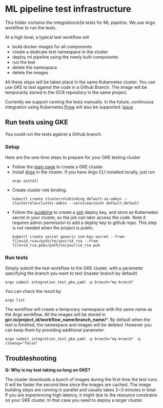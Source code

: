 # ML pipeline test infrastructure

This folder contains the integration/e2e tests for ML pipeline. We use Argo workflow to run the tests.

At a high level, a typical test workflow will

- build docker images for all components
- create a dedicate test namespace in the cluster 
- deploy ml pipeline using the newly built components
- run the test
- delete the namespace
- delete the images

All these steps will be taken place in the same Kubernetes cluster. 
You can use GKE to test against the code in a Github Branch. The image will be temporarily stored in the GCR repository in the same project.

Currently we support running the tests manually. In the future, continuous integration using Kubernetes [Prow](https://github.com/kubernetes/test-infra/tree/master/prow) will also be supported. [Issue](https://github.com/googleprivate/ml/issues/302)

## Run tests using GKE

You could run the tests against a Github branch.

### Setup

Here are the one-time steps to prepare for your GKE testing cluster
- Follow the [main page](https://github.com/googleprivate/ml#setup-gke) to create a GKE cluster. 
- Install [Argo](https://github.com/argoproj/argo/blob/master/demo.md#argo-v20-getting-started) in the cluster. If you have Argo CLI installed locally, just run 
  ```
  argo install
  ```
- Create cluster role binding.
  ```
  kubectl create clusterrolebinding default-as-admin --clusterrole=cluster-admin --serviceaccount default:default
  ```
- Follow the [guideline](https://developer.github.com/v3/guides/managing-deploy-keys/) to create a [ssh](https://help.github.com/articles/generating-a-new-ssh-key-and-adding-it-to-the-ssh-agent/) deploy key, and store as Kubernetes secret in your cluster, so the job can later access the code. Note it requires admin permission to add a deploy key to github repo. This step is not needed when the project is public.
  ```
  kubectl create secret generic ssh-key-secret --from-file=id_rsa=/path/to/your/id_rsa --from-file=id_rsa.pub=/path/to/your/id_rsa.pub
  ```

### Run tests
Simply submit the test workflow to the GKE cluster, with a parameter specifying the branch you want to test (master branch by default)  
```
argo submit integration_test_gke.yaml -p branch="my-branch"
```
You can check the result by 
```
argo list
```
The workflow will create a temporary namespace with the same name as the Argo workflow. All the images will be stored in
**gcr.io/project_id/workflow_name/branch_name/***. By default when the test is finished, the namespace and images will be deleted.
However you can keep them by providing additional parameter. 
```
argo submit integration_test_gke.yaml -p branch="my-branch" -p cleanup="false"
```

## Troubleshooting

**Q: Why is my test taking so long on GKE?**

The cluster downloads a bunch of images during the first time the test runs. It will be faster the second time since the images are cached.
The image building steps are running in parallel and usually takes 2~3 minutes in total. If you are experiencing high latency, it might due to the resource constrains
on your GKE cluster. In that case you need to deploy a larger cluster. 